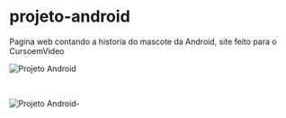 # projeto-android
Pagina web contando a historia do mascote da Android, site feito para o CursoemVideo

![Projeto Android](https://github.com/Lucasfs3/projeto-android/assets/139604404/3305dbed-8ecf-4832-9545-86b752aae0b6)

<br>

![Projeto Android-](https://github.com/Lucasfs3/projeto-android/assets/139604404/64be4e96-fb94-49a3-bc15-2e1a609ead73)



